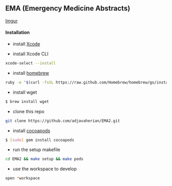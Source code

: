 ## EMA (Emergency Medicine Abstracts)

[Imgur](http://i.imgur.com/wtJY3y6.png)

#### Installation

- install [Xcode](https://itunes.apple.com/us/app/xcode/id497799835?mt=12)

- install Xcode CLI

```sh
xcode-select --install
```

- install [homebrew](http://brew.sh)

```sh
ruby -e "$(curl -fsSL https://raw.github.com/Homebrew/homebrew/go/install)"
```

- install wget

```sh
$ brew install wget
```

- clone this repo

```sh
git clone https://github.com/adjavaherian/EMA2.git
```

- install [cocoapods](http://cocoapods.org)

```sh
$ [sudo] gem install cocoapods
```

- run the setup makefile

```sh
cd EMA2 && make setup && make pods
```

- use the workspace to develop

```sh
open *workspace
```

